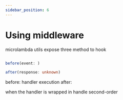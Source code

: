 ```yaml
---
sidebar_position: 6
---
```


# Using middleware

microlambda utils expose three method to hook 

```typescript

before(event: )

after(response: unknown)


```

before: handler execution
after:

when the handler is wrapped in handle second-order 

